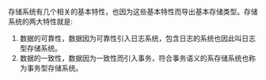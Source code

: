 存储系统有几个相关的基本特性，也因为这些基本特性而导出基本存储类型。存储系统的两大特性就是:
1. 数据的可靠性，数据因为可靠性引入日志系统，包含日志的系统也因此叫日志型存储系统。
2. 数据的一致性，数据因为一致性而引入事务，符合事务语义的系存储系统也称为事务型存储系统。
